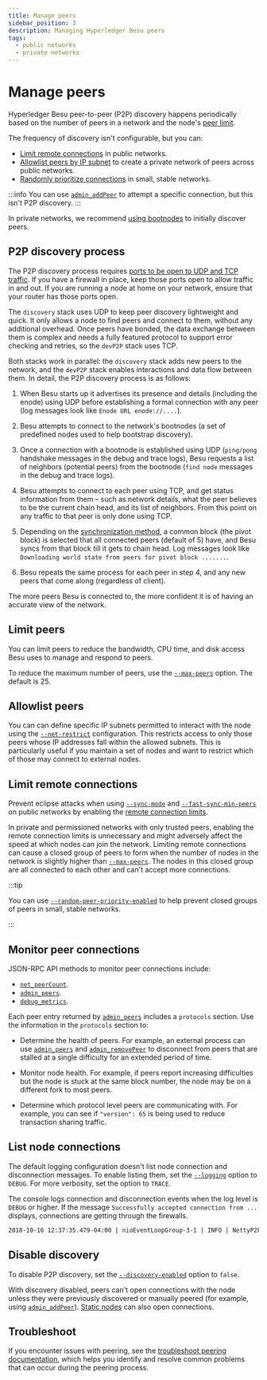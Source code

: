 ```yaml
---
title: Manage peers
sidebar_position: 3
description: Managing Hyperledger Besu peers
tags:
  - public networks
  - private networks
---
```


# Manage peers

Hyperledger Besu peer-to-peer (P2P) discovery happens periodically based on the number of peers in a
network and the node's [peer limit](#limit-peers).

The frequency of discovery isn't configurable, but you can:

- [Limit remote connections](#limit-remote-connections) in public networks.
- [Allowlist peers by IP subnet](#allowlist-peers) to create a private network of peers across public 
networks.
- [Randomly prioritize connections](../../reference/cli/options.md#random-peer-priority-enabled) in
small, stable networks.

:::info
You can use [`admin_addPeer`](../../reference/cli/options.md#admin_addpeer) to attempt a specific
connection, but this isn't P2P discovery.
:::

In private networks, we recommend
[using bootnodes](../../../private-networks/how-to/configure/bootnodes.md) to initially discover peers.

## P2P discovery process

The P2P discovery process requires [ports to be open to UDP and TCP traffic](configure-ports.md#p2p-networking).
If you have a firewall in place, keep those ports open to allow traffic in and out.
If you are running a node at home on your network, ensure that your router has those ports open.

The `discovery` stack uses UDP to keep peer discovery lightweight and quick.
It only allows a node to find peers and connect to them, without any additional overhead.
Once peers have bonded, the data exchange between them is complex and needs a fully featured
protocol to support error checking and retries, so the `devP2P` stack uses TCP.

Both stacks work in parallel: the `discovery` stack adds new peers to the network, and the `devP2P`
stack enables interactions and data flow between them.
In detail, the P2P discovery process is as follows:

1. When Besu starts up it advertises its presence and details (including the enode) using UDP before
   establishing a formal connection with any peer (log messages look like `Enode URL enode://....`).

2. Besu attempts to connect to the network's bootnodes (a set of predefined nodes used to help
   bootstrap discovery).

3. Once a connection with a bootnode is established using UDP (`ping/pong` handshake messages in the
   debug and trace logs), Besu requests a list of neighbors (potential peers) from the bootnode
   (`find node` messages in the debug and trace logs).

4. Besu attempts to connect to each peer using TCP, and get status information from them – such
   as network details, what the peer believes to be the current chain head, and its list of neighbors.
   From this point on any traffic to that peer is only done using TCP.

5. Depending on the [synchronization method](../../get-started/connect/sync-node.md), a common block
   (the pivot block) is selected that all connected peers (default of 5) have, and Besu syncs from
   that block till it gets to chain head.
   Log messages look like `Downloading world state from peers for pivot block .......`.

6. Besu repeats the same process for each peer in step 4, and any new peers that come along
   (regardless of client).

The more peers Besu is connected to, the more confident it is of having an accurate view of the network.

## Limit peers

You can limit peers to reduce the bandwidth, CPU time, and disk access Besu uses to manage and respond to peers.

To reduce the maximum number of peers, use the [`--max-peers`](../../reference/cli/options.md#max-peers) option. The default is 25.

## Allowlist peers

You can can define specific IP subnets permitted to interact with the node using the [`--net-restrict`](../../reference/cli/options.md#net-restrict) configuration. This restricts access to only those peers whose IP addresses fall within the allowed subnets. This is particularly useful if you maintain a set of nodes and want to restrict which of those may connect to external nodes.

## Limit remote connections

Prevent eclipse attacks when using [`--sync-mode`](../../reference/cli/options.md#sync-mode) and [`--fast-sync-min-peers`](../../reference/cli/options.md##sync-min-peers-fast-sync-min-peers) on public networks by enabling the [remote connection limits](../../reference/cli/options.md#remote-connections-limit-enabled).

In private and permissioned networks with only trusted peers, enabling the remote connection limits is unnecessary and might adversely affect the speed at which nodes can join the network. Limiting remote connections can cause a closed group of peers to form when the number of nodes in the network is slightly higher than [`--max-peers`](../../reference/cli/options.md#max-peers). The nodes in this closed group are all connected to each other and can't accept more connections.

:::tip

You can use [`--random-peer-priority-enabled`](../../reference/cli/options.md#random-peer-priority-enabled) to help prevent closed groups of peers in small, stable networks.

:::

## Monitor peer connections

JSON-RPC API methods to monitor peer connections include:

- [`net_peerCount`](../../reference/api/index.md#net_peercount).
- [`admin_peers`](../../reference/api/index.md#admin_peers).
- [`debug_metrics`](../../reference/api/index.md#debug_metrics).

Each peer entry returned by [`admin_peers`](../../reference/api/index.md#admin_peers) includes a `protocols` section. Use the information in the `protocols` section to:

- Determine the health of peers. For example, an external process can use [`admin_peers`](../../reference/api/index.md#admin_peers) and [`admin_removePeer`](../../reference/api/index.md#admin_removepeer) to disconnect from peers that are stalled at a single difficulty for an extended period of time.

- Monitor node health. For example, if peers report increasing difficulties but the node is stuck at the same block number, the node may be on a different fork to most peers.

- Determine which protocol level peers are communicating with. For example, you can see if `"version": 65` is being used to reduce transaction sharing traffic.

## List node connections

The default logging configuration doesn't list node connection and disconnection messages. To enable listing them, set the [`--logging`](../../reference/cli/options.md#logging) option to `DEBUG`. For more verbosity, set the option to `TRACE`.

The console logs connection and disconnection events when the log level is `DEBUG` or higher. If the message `Successfully accepted connection from ...` displays, connections are getting through the firewalls.

```bash title="Sample log output"
2018-10-16 12:37:35.479-04:00 | nioEventLoopGroup-3-1 | INFO | NettyP2PNetwork | Successfully accepted connection from 0xa979fb575495b8d6db44f750317d0f4622bf4c2aa3365d6af7c284339968eef29b69ad0dce72a4d8db5ebb4968de0e3bec910127f134779fbcb0cb6d3331163c
```

## Disable discovery

To disable P2P discovery, set the [`--discovery-enabled`](../../reference/cli/options.md#discovery-enabled) option to `false`.

With discovery disabled, peers can't open connections with the node unless they were previously discovered or manually peered (for example, using [`admin_addPeer`](../../reference/api/index.md#admin_addpeer)). [Static nodes](static-nodes.md) can also open connections.

## Troubleshoot

If you encounter issues with peering, see the [troubleshoot peering documentation](../../how-to/troubleshoot/peering.md), which helps you identify and resolve common problems that can occur during the peering process.
